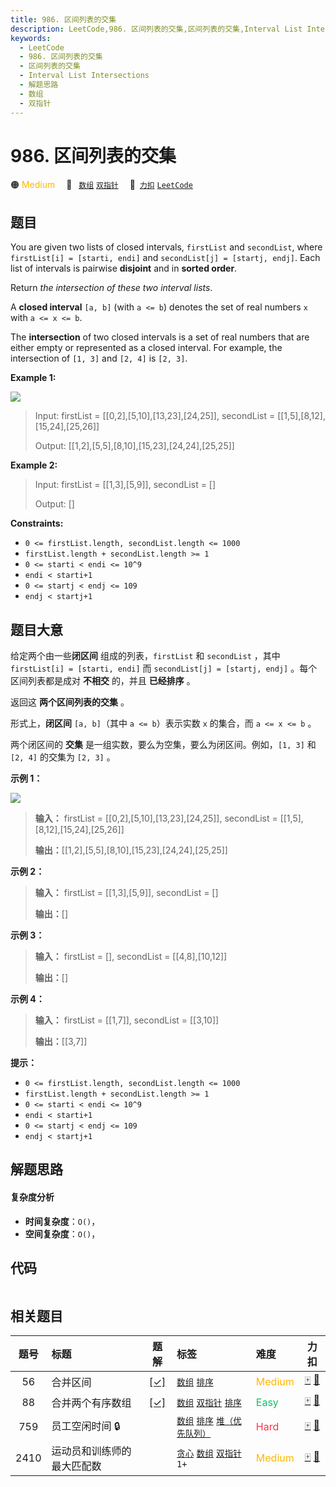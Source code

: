 ```yaml
---
title: 986. 区间列表的交集
description: LeetCode,986. 区间列表的交集,区间列表的交集,Interval List Intersections,解题思路,数组,双指针
keywords:
  - LeetCode
  - 986. 区间列表的交集
  - 区间列表的交集
  - Interval List Intersections
  - 解题思路
  - 数组
  - 双指针
---
```


# 986. 区间列表的交集

🟠 <font color=#ffb800>Medium</font>&emsp; 🔖&ensp; [`数组`](/tag/array.md) [`双指针`](/tag/two-pointers.md)&emsp; 🔗&ensp;[`力扣`](https://leetcode.cn/problems/interval-list-intersections) [`LeetCode`](https://leetcode.com/problems/interval-list-intersections)

## 题目

You are given two lists of closed intervals, `firstList` and `secondList`,
where `firstList[i] = [starti, endi]` and `secondList[j] = [startj, endj]`.
Each list of intervals is pairwise **disjoint** and in **sorted order**.

Return _the intersection of these two interval lists_.

A **closed interval** `[a, b]` (with `a <= b`) denotes the set of real numbers
`x` with `a <= x <= b`.

The **intersection** of two closed intervals is a set of real numbers that are
either empty or represented as a closed interval. For example, the
intersection of `[1, 3]` and `[2, 4]` is `[2, 3]`.



**Example 1:**

![](https://assets.leetcode.com/uploads/2019/01/30/interval1.png)

> Input: firstList = [[0,2],[5,10],[13,23],[24,25]], secondList = [[1,5],[8,12],[15,24],[25,26]]
> 
> Output: [[1,2],[5,5],[8,10],[15,23],[24,24],[25,25]]

**Example 2:**

> Input: firstList = [[1,3],[5,9]], secondList = []
> 
> Output: []

**Constraints:**

  * `0 <= firstList.length, secondList.length <= 1000`
  * `firstList.length + secondList.length >= 1`
  * `0 <= starti < endi <= 10^9`
  * `endi < starti+1`
  * `0 <= startj < endj <= 109 `
  * `endj < startj+1`


## 题目大意

给定两个由一些**闭区间** 组成的列表，`firstList` 和 `secondList` ，其中 `firstList[i] = [starti,
endi]` 而 `secondList[j] = [startj, endj]` 。每个区间列表都是成对 **不相交** 的，并且 **已经排序** 。

返回这 **两个区间列表的交集** 。

形式上，**闭区间** `[a, b]`（其中 `a <= b`）表示实数 `x` 的集合，而 `a <= x <= b` 。

两个闭区间的 **交集** 是一组实数，要么为空集，要么为闭区间。例如，`[1, 3]` 和 `[2, 4]` 的交集为 `[2, 3]` 。

**示例 1：**

![](https://assets.leetcode.com/uploads/2019/01/30/interval1.png)

> 
> 
> 
> 
> 
> **输入：** firstList = [[0,2],[5,10],[13,23],[24,25]], secondList = [[1,5],[8,12],[15,24],[25,26]]
> 
> **输出：**[[1,2],[5,5],[8,10],[15,23],[24,24],[25,25]]
> 
> 

**示例 2：**

> 
> 
> 
> 
> 
> **输入：** firstList = [[1,3],[5,9]], secondList = []
> 
> **输出：**[]
> 
> 

**示例 3：**

> 
> 
> 
> 
> 
> **输入：** firstList = [], secondList = [[4,8],[10,12]]
> 
> **输出：**[]
> 
> 

**示例 4：**

> 
> 
> 
> 
> 
> **输入：** firstList = [[1,7]], secondList = [[3,10]]
> 
> **输出：**[[3,7]]
> 
> 

**提示：**

  * `0 <= firstList.length, secondList.length <= 1000`
  * `firstList.length + secondList.length >= 1`
  * `0 <= starti < endi <= 10^9`
  * `endi < starti+1`
  * `0 <= startj < endj <= 109 `
  * `endj < startj+1`


## 解题思路

#### 复杂度分析

- **时间复杂度**：`O()`，
- **空间复杂度**：`O()`，

## 代码

```javascript

```

## 相关题目

<!-- prettier-ignore -->
| 题号 | 标题 | 题解 | 标签 | 难度 | 力扣 |
| :------: | :------ | :------: | :------ | :------ | :------: |
| 56 | 合并区间 | [[✓]](/problem/0056.md) |  [`数组`](/tag/array.md) [`排序`](/tag/sorting.md) | <font color=#ffb800>Medium</font> | [🀄️](https://leetcode.cn/problems/merge-intervals) [🔗](https://leetcode.com/problems/merge-intervals) |
| 88 | 合并两个有序数组 | [[✓]](/problem/0088.md) |  [`数组`](/tag/array.md) [`双指针`](/tag/two-pointers.md) [`排序`](/tag/sorting.md) | <font color=#15bd66>Easy</font> | [🀄️](https://leetcode.cn/problems/merge-sorted-array) [🔗](https://leetcode.com/problems/merge-sorted-array) |
| 759 | 员工空闲时间 🔒 |  |  [`数组`](/tag/array.md) [`排序`](/tag/sorting.md) [`堆（优先队列）`](/tag/heap-priority-queue.md) | <font color=#ff334b>Hard</font> | [🀄️](https://leetcode.cn/problems/employee-free-time) [🔗](https://leetcode.com/problems/employee-free-time) |
| 2410 | 运动员和训练师的最大匹配数 |  |  [`贪心`](/tag/greedy.md) [`数组`](/tag/array.md) [`双指针`](/tag/two-pointers.md) `1+` | <font color=#ffb800>Medium</font> | [🀄️](https://leetcode.cn/problems/maximum-matching-of-players-with-trainers) [🔗](https://leetcode.com/problems/maximum-matching-of-players-with-trainers) |